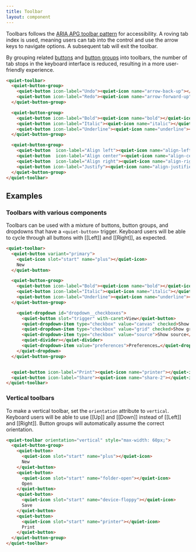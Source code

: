 ```yaml
---
title: Toolbar
layout: component
---
```


Toolbars follows the [ARIA APG toolbar pattern](https://www.w3.org/WAI/ARIA/apg/patterns/toolbar/) for accessibility. A roving tab index is used, meaning users can tab into the control and use the arrow keys to navigate options. A subsequent tab will exit the toolbar.

By grouping related [buttons](/docs/components/button) and [button groups](/docs/components/button-group) into toolbars, the number of tab stops in the keyboard interface is reduced, resulting in a more user-friendly experience.

```html {.example}
<quiet-toolbar>
  <quiet-button-group>
    <quiet-button icon-label="Undo"><quiet-icon name="arrow-back-up"></quiet-icon></quiet-button>
    <quiet-button icon-label="Redo"><quiet-icon name="arrow-forward-up"></quiet-icon></quiet-button>
  </quiet-button-group>

  <quiet-button-group>
    <quiet-button icon-label="Bold"><quiet-icon name="bold"></quiet-icon></quiet-button>
    <quiet-button icon-label="Italic"><quiet-icon name="italic"></quiet-icon></quiet-button>
    <quiet-button icon-label="Underline"><quiet-icon name="underline"></quiet-icon></quiet-button>
  </quiet-button-group>

  <quiet-button-group>
    <quiet-button  icon-label="Align left"><quiet-icon name="align-left"></quiet-icon></quiet-button>
    <quiet-button  icon-label="Align center"><quiet-icon name="align-center"></quiet-icon></quiet-button>
    <quiet-button  icon-label="Align right"><quiet-icon name="align-right"></quiet-icon></quiet-button>
    <quiet-button icon-label="Justify"><quiet-icon name="align-justified"></quiet-icon></quiet-button>
  </quiet-button-group>
</quiet-toolbar>
```

## Examples

### Toolbars with various components

Toolbars can be used with a mixture of buttons, button groups, and dropdowns that have a `<quiet-button>` trigger. Keyboard users will be able to cycle through all buttons with [[Left]] and [[Right]], as expected.

```html {.example}
<quiet-toolbar>
  <quiet-button variant="primary">
    <quiet-icon slot="start" name="plus"></quiet-icon>
    New
  </quiet-button>

  <quiet-button-group>
    <quiet-button icon-label="Bold"><quiet-icon name="bold"></quiet-icon></quiet-button>
    <quiet-button icon-label="Italic"><quiet-icon name="italic"></quiet-icon></quiet-button>
    <quiet-button icon-label="Underline"><quiet-icon name="underline"></quiet-icon></quiet-button>
  </quiet-button-group>

    <quiet-dropdown id="dropdown__checkboxes">
      <quiet-button slot="trigger" with-caret>View</quiet-button>
      <quiet-dropdown-item type="checkbox" value="canvas" checked>Show canvas</quiet-dropdown-item>
      <quiet-dropdown-item type="checkbox" value="grid" checked>Show grid</quiet-dropdown-item>
      <quiet-dropdown-item type="checkbox" value="source">Show source</quiet-dropdown-item>
      <quiet-divider></quiet-divider>
      <quiet-dropdown-item value="preferences">Preferences…</quiet-dropdown-item>
    </quiet-dropdown>    
  </quiet-button-group>


  <quiet-button icon-label="Print"><quiet-icon name="printer"></quiet-icon></quiet-button>
  <quiet-button icon-label="Share"><quiet-icon name="share-2"></quiet-icon></quiet-button>
</quiet-toolbar>
```

### Vertical toolbars

To make a vertical toolbar, set the `orientation` attribute to `vertical`. Keyboard users will be able to use [[Up]] and [[Down]] instead of [[Left]] and [[Right]]. Button groups will automatically assume the correct orientation.

```html {.example}
<quiet-toolbar orientation="vertical" style="max-width: 60px;">
  <quiet-button-group>
    <quiet-button>
      <quiet-icon slot="start" name="plus"></quiet-icon>
      New
    </quiet-button>
    <quiet-button>
      <quiet-icon slot="start" name="folder-open"></quiet-icon>
      Open
    </quiet-button>
    <quiet-button>
      <quiet-icon slot="start" name="device-floppy"></quiet-icon>
      Save
    </quiet-button>
    <quiet-button>
      <quiet-icon slot="start" name="printer"></quiet-icon>
      Print
    </quiet-button>
  </quiet-button-group>
</quiet-toolbar>
```